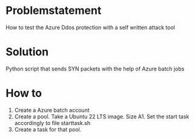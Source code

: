 # Problemstatement

How to test the Azure Ddos protection with a self written attack tool

# Solution

Python script that sends SYN packets with the help of Azure batch jobs

# How to

1. Create a Azure batch account
2. Create a pool. Take a Ubuntu 22 LTS image. Size A1. Set the start task accordingly to file starttask.sh
3. Create a task for that pool. 


